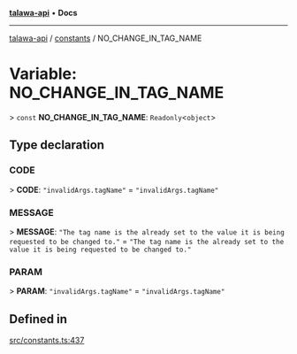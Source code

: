 [**talawa-api**](../../README.md) • **Docs**

***

[talawa-api](../../modules.md) / [constants](../README.md) / NO\_CHANGE\_IN\_TAG\_NAME

# Variable: NO\_CHANGE\_IN\_TAG\_NAME

\> `const` **NO\_CHANGE\_IN\_TAG\_NAME**: `Readonly`\<`object`\>

## Type declaration

### CODE

\> **CODE**: `"invalidArgs.tagName"` = `"invalidArgs.tagName"`

### MESSAGE

\> **MESSAGE**: `"The tag name is the already set to the value it is being requested to be changed to."` = `"The tag name is the already set to the value it is being requested to be changed to."`

### PARAM

\> **PARAM**: `"invalidArgs.tagName"` = `"invalidArgs.tagName"`

## Defined in

[src/constants.ts:437](https://github.com/PalisadoesFoundation/talawa-api/blob/5e38dbf44e47f2fc703410fad29ab5c8f7f26c77/src/constants.ts#L437)
